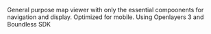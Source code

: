 General purpose map  viewer with only the essential compoonents for navigation and display. Optimized for mobile. Using Openlayers 3 and Boundless SDK
